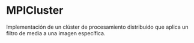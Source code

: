 # MPICluster

Implementación de un clúster de procesamiento distribuido que aplica un filtro de media a una imagen específica.
